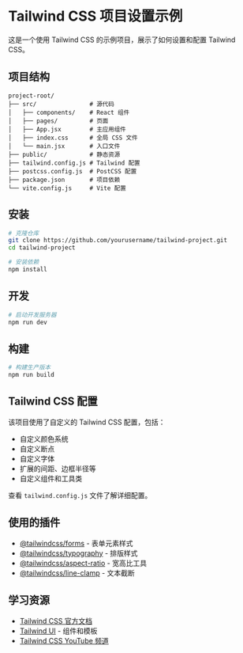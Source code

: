 # Tailwind CSS 项目设置示例

这是一个使用 Tailwind CSS 的示例项目，展示了如何设置和配置 Tailwind CSS。

## 项目结构

```
project-root/
├── src/               # 源代码
│   ├── components/    # React 组件
│   ├── pages/         # 页面
│   ├── App.jsx        # 主应用组件
│   ├── index.css      # 全局 CSS 文件
│   └── main.jsx       # 入口文件
├── public/            # 静态资源
├── tailwind.config.js # Tailwind 配置
├── postcss.config.js  # PostCSS 配置
├── package.json       # 项目依赖
└── vite.config.js     # Vite 配置
```

## 安装

```bash
# 克隆仓库
git clone https://github.com/yourusername/tailwind-project.git
cd tailwind-project

# 安装依赖
npm install
```

## 开发

```bash
# 启动开发服务器
npm run dev
```

## 构建

```bash
# 构建生产版本
npm run build
```

## Tailwind CSS 配置

该项目使用了自定义的 Tailwind CSS 配置，包括：

- 自定义颜色系统
- 自定义断点
- 自定义字体
- 扩展的间距、边框半径等
- 自定义组件和工具类

查看 `tailwind.config.js` 文件了解详细配置。

## 使用的插件

- [@tailwindcss/forms](https://github.com/tailwindlabs/tailwindcss-forms) - 表单元素样式
- [@tailwindcss/typography](https://github.com/tailwindlabs/tailwindcss-typography) - 排版样式
- [@tailwindcss/aspect-ratio](https://github.com/tailwindlabs/tailwindcss-aspect-ratio) - 宽高比工具
- [@tailwindcss/line-clamp](https://github.com/tailwindlabs/tailwindcss-line-clamp) - 文本截断

## 学习资源

- [Tailwind CSS 官方文档](https://tailwindcss.com/docs)
- [Tailwind UI](https://tailwindui.com/) - 组件和模板
- [Tailwind CSS YouTube 频道](https://www.youtube.com/tailwindlabs) 